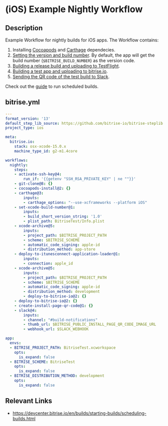 # (iOS) Example Nightly Workflow

## Description

Example Workflow for nightly builds for iOS apps. The Workflow contains:

1. Installing [Cocoapods](/recipes/ios-key-cache-cocoapods.md) and [Carthage](/recipes/ios-install-carthage-dependencies.md) dependecies.
2. [Setting the version and build number](https://www.bitrise.io/integrations/steps/set-ios-version). By default, the app will get the build number (`$BITRISE_BUILD_NUMBER`) as the version code.
3. [Building a release build and uploading to TestFlight](/recipes/ios-deploy-to-appstore.md).
4. [Building a test app and uploading to bitrise.io](/recipes/ios-deploy-to-bitrise.md).
5. [Sending the QR code of the test build to Slack](/recipes/slack-send-qr-code.md).

Check out the [guide](https://devcenter.bitrise.io/en/builds/starting-builds/scheduling-builds.html) to run scheduled builds.

## bitrise.yml

```yaml
---
format_version: '13'
default_step_lib_source: https://github.com/bitrise-io/bitrise-steplib.git
project_type: ios

meta:
  bitrise.io:
    stack: osx-xcode-15.0.x
    machine_type_id: g2-m1.4core

workflows:
  nightly:
    steps:
    - activate-ssh-key@4:
        run_if: '{{getenv "SSH_RSA_PRIVATE_KEY" | ne ""}}'
    - git-clone@8: {}
    - cocoapods-install@2: {}
    - carthage@3:
        inputs:
        - carthage_options: "--use-xcframeworks --platform iOS"
    - set-xcode-build-number@1:
        inputs:
        - build_short_version_string: '1.0'
        - plist_path: BitriseTest/Info.plist
    - xcode-archive@5:
        inputs:
        - project_path: $BITRISE_PROJECT_PATH
        - scheme: $BITRISE_SCHEME
        - automatic_code_signing: apple-id
        - distribution_method: app-store
    - deploy-to-itunesconnect-application-loader@1:
        inputs:
        - connection: apple_id
    - xcode-archive@5:
        inputs:
        - project_path: $BITRISE_PROJECT_PATH
        - scheme: $BITRISE_SCHEME
        - automatic_code_signing: apple-id
        - distribution_method: development
        - deploy-to-bitrise-io@2: {}
    - deploy-to-bitrise-io@2: {}
    - create-install-page-qr-code@1: {}
    - slack@4:
        inputs:
        - channel: "#build-notifications"
        - thumb_url: $BITRISE_PUBLIC_INSTALL_PAGE_QR_CODE_IMAGE_URL
        - webhook_url: $SLACK_WEBHOOK

app:
  envs:
  - BITRISE_PROJECT_PATH: BitriseTest.xcworkspace
    opts:
      is_expand: false
  - BITRISE_SCHEME: BitriseTest
    opts:
      is_expand: false
  - BITRISE_DISTRIBUTION_METHOD: development
    opts:
      is_expand: false
```

## Relevant Links

* https://devcenter.bitrise.io/en/builds/starting-builds/scheduling-builds.html
